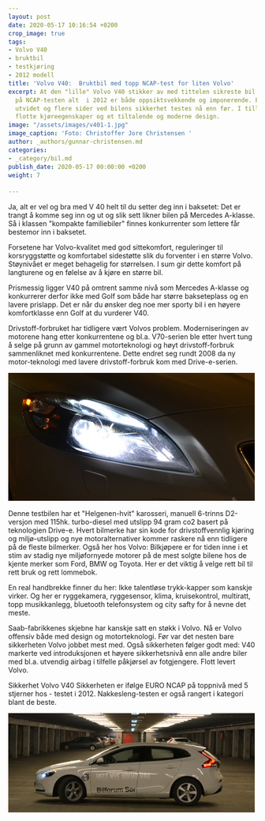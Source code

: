 ```yaml
---
layout: post
date: 2020-05-17 10:16:54 +0200
crop_image: true
tags:
- Volvo V40
- bruktbil
- testkjøring
- 2012 modell
title: 'Volvo V40:  Bruktbil med topp NCAP-test for liten Volvo'
excerpt: At den "lille" Volvo V40 stikker av med tittelen sikreste bil i sin klassse
  på NCAP-testen alt  i 2012 er både oppsiktsvekkende og imponerende. For nå er NCAP-testene
  utvidet og flere sider ved bilens sikkerhet testes nå enn før. I tillegg har bilen
  flotte kjøreegenskaper og et tiltalende og moderne design.
image: "/assets/images/v401-1.jpg"
image_caption: 'Foto: Christoffer Jore Christensen '
author: _authors/gunnar-christensen.md
categories:
- _category/bil.md
publish_date: 2020-05-17 00:00:00 +0200
weight: 7

---
```

Ja, alt er vel og bra med V 40 helt til du setter deg inn i baksetet: Det er trangt å komme seg inn og ut og slik sett likner bilen på Mercedes A-klasse. Så i klassen "kompakte familiebiler" finnes konkurrenter som lettere får bestemor inn i baksetet.

Forsetene har Volvo-kvalitet med god sittekomfort, reguleringer til korsryggstøtte og komfortabel sidestøtte slik du forventer i en større Volvo. Støynivået er meget behagelig for størrelsen. I sum gir dette komfort på langturene og en følelse av å kjøre en større bil.

Prismessig ligger V40 på omtrent samme nivå som Mercedes A-klasse og konkurrerer derfor ikke med Golf som både har større bakseteplass og en lavere prislapp. Det er når du ønsker deg noe mer sporty bil i en høyere komfortklasse enn Golf at du vurderer V40.

Drivstoff-forbruket har tidligere vært Volvos problem. Moderniseringen av motorene hang etter konkurrentene og bl.a. V70-serien ble etter hvert tung å selge på grunn av gammel motorteknologi og høyt drivstoff-forbruk sammenliknet med konkurrentene. Dette endret seg rundt 2008 da ny  
motor-teknologi med lavere drivstoff-forbruk kom med Drive-e-serien.

![](/assets/images/leasingbil.jpg)

Denne testbilen har et "Helgenen-hvit" karosseri, manuell 6-trinns D2-versjon med 115hk. turbo-diesel med utslipp 94 gram co2 basert på teknologien Drive-e. Hvert bilmerke har sin kode for drivstoffvennlig kjøring og miljø-utslipp og nye motoralternativer kommer raskere nå enn tidligere på de fleste bilmerker. Også her hos Volvo: Bilkjøpere er for tiden inne i et stim av stadig nye miljøfornyede motorer på de mest solgte bilene hos de kjente merker som Ford, BMW og Toyota. Her er det viktig å velge rett bil til rett bruk og rett lommebok.

En real handbrekke finner du her: Ikke talentløse trykk-kapper som kanskje virker. Og her er ryggekamera, ryggesensor, klima, kruisekontrol, multiratt, topp musikkanlegg, bluetooth telefonsystem og city safty for å nevne det meste.

Saab-fabrikkenes skjebne har kanskje satt en støkk i Volvo. Nå er Volvo offensiv både med design og motorteknologi. Før var det nesten bare sikkerheten Volvo jobbet mest med. Også sikkerheten følger godt med: V40 markerte ved introduksjonen et høyere sikkerhetsnivå enn alle andre biler med bl.a. utvendig airbag i tilfelle påkjørsel av fotgjengere. Flott levert Volvo.

Sikkerhet Volvo V40 Sikkerheten er ifølge EURO NCAP på toppnivå med 5 stjerner hos - testet i 2012. Nakkesleng-testen er også rangert i kategori blant de beste.

![](/assets/images/v402.jpg)